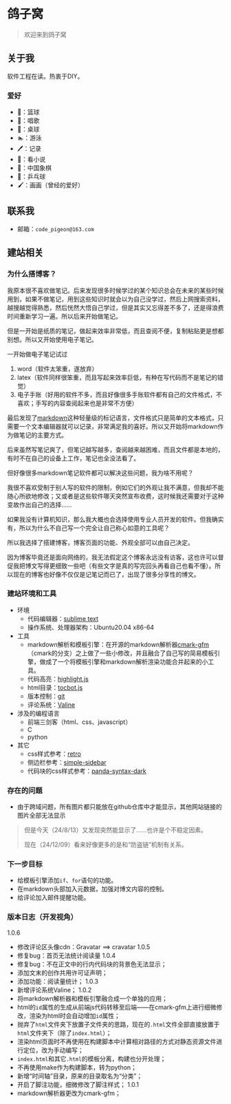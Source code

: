 # 鸽子窝
> 欢迎来到鸽子窝
<!-- > 喜欢回忆过去，喜欢幻想将来，唯独不喜欢珍惜现在。 -->

## 关于我
软件工程在读。热衷于DIY。

### 爱好
- 🏀：篮球
- 🎤：唱歌
- 🎱：桌球
- 🏊︎：游泳
- 🖊︎：记录
- 📔：看小说
- 🐘：中国象棋
- 🏓：乒乓球
- 🖌：画画（曾经的爱好）

## 联系我
- 邮箱：`code_pigeon@163.com`

## 建站相关
### 为什么搭博客？
我原本很不喜欢做笔记。后来发现很多时候学过的某个知识总会在未来的某些时候用到，如果不做笔记，用到这些知识时就会以为自己没学过，然后上网搜索资料，越搜越觉得熟悉，然后恍然大悟自己学过，但是其实又忘得差不多了，还是得浪费时间重新学习一遍。所以后来开始做笔记。

但是一开始是纸质的笔记，做起来效率非常低，而且查阅不便，复制粘贴更是想都别想。所以又开始使用电子笔记。

一开始做电子笔记试过
1. word（软件太笨重，遂放弃）
2. latex（软件同样很笨重，而且写起来效率巨低，有种在写代码而不是笔记的错觉）
3. 电子手账（好用的软件不多，而且好像很多手账软件都有自己的文件格式，不喜欢；手写的内容查阅起来也是非常不方便）

最后发现了[markdown](https://markdown.com.cn/)这种轻量级的标记语言，文件格式只是简单的文本格式，只需要一个文本编辑器就可以记录，非常满足我的喜好。所以又开始将markdown作为做笔记的主要方式。

后来虽然写笔记爽了，但笔记越写越多，查阅越来越困难，而且文件都是本地的，有时不在自己的设备上工作，笔记也全没法看了。

但好像很多markdown笔记软件都可以解决这些问题，我为啥不用呢？

我很不喜欢受制于别人写的软件的限制，例如它们的外观让我不满意，但我却不能随心所欲地修改；又或者是这些软件哪天突然宣布收费，这时候我还需要对于这种变故作出自己的选择……

如果我没有计算机知识，那么我大概也会选择使用专业人员开发的软件。但我确实有，所以为什么不自己写一个完全让自己称心如意的工具呢？

所以我选择了搭建博客，博客页面的功能、外观全部可以由自己决定。

因为博客毕竟还是面向网络的，我无法假定这个博客永远没有访客，这也许可以督促我把博文写得更细致一些吧（有些文字是真的写完回头再看自己也看不懂）。所以现在的博客也好像不仅仅是记笔记而已了，出现了很多分享性的博文。


### 建站环境和工具
- 环境
	- 代码编辑器：[sublime text](https://www.sublimetext.com/)
	- 操作系统、处理器架构：Ubuntu20.04 x86-64
- 工具
	- markdown解析和模板引擎：在开源的markdown解析器[cmark-gfm](https://github.com/github/cmark-gfm)（cmark的分支）之上做了一些小修改，并且融合了自己写的简易模板引擎，做成了一个将模板引擎和markdown解析渲染功能合并起来的小工具。
	- 代码高亮：[highlight.js](https://highlightjs.org/)
	- html目录：[tocbot.js](http://tscanlin.github.io/tocbot/)
	- 版本控制：[git](https://git-scm.com/)
	- 评论系统：[Valine](https://valine.js.org/)
	<!-- - 模板引擎：template_renderer（自己写的微型模板引擎） -->
- 涉及的编程语言
	- 前端三剑客（html、css、javascript）
	- C
	- python
- 其它
	- css样式参考：[retro](https://github.com/markdowncss/retro)
	- 侧边栏参考：[simple-sidebar](https://startbootstrap.com/template/simple-sidebar)
	- 代码块的css样式参考：[panda-syntax-dark](https://cdnjs.cloudflare.com/ajax/libs/highlight.js/11.9.0/styles/panda-syntax-dark.min.css)

### 存在的问题
- 由于跨域问题，所有图片都只能放在github仓库中才能显示，其他网站链接的图片全部无法显示
> 但是今天（24/8/13）又发现突然能显示了……也许是个不稳定因素。
> 
> 现在（24/12/09）看来好像更多的是和“防盗链”机制有关系。

### 下一步目标
- 给模板引擎添加`if`、`for`语句的功能。
- 在markdown头部加入元数据，加强对博文内容的控制。
- 给评论加入邮件提醒功能。

### 版本日志（开发视角）
1.0.6
- 修改评论区头像cdn：Gravatar ==> cravatar
1.0.5
- 修复bug：首页无法统计阅读量
1.0.4
- 修复bug：不在正文中的行内代码块的背景色无法显示；
- 添加文末的创作共用许可证声明；
- 添加功能：阅读量统计；
1.0.3
- 新增评论系统Valine；
1.0.2
- 将markdown解析器和模板引擎融合成一个单独的应用；
- html的`id`属性的生成从前端js代码转移至后端——在cmark-gfm上进行细微修改，渲染为html时会自动增加`id`属性；
- 抛弃了`html`文件夹下放置子文件夹的思路，现在的`.html`文件全部直接放置于`html`文件夹下（除了`index.html`）；
- 渲染html页面时不再使用在构建脚本中计算相对路径的方式对静态资源文件进行定位，改为手动编写；
- `index.html`和其它`.html`的模板分离，构建也分开处理；
- 不再使用make作为构建脚本，转为python；
- 新增“时间轴”目录，原来的目录取名为“分类”；
- 开启了脚注功能，细微修改了脚注样式；
1.0.1
- markdown解析器更改为cmark-gfm；

